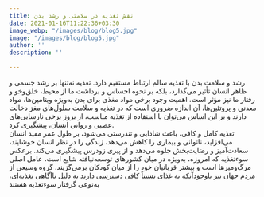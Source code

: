 ```yaml
---
title: نقش تغذیه در سلامتی و رشد بدن
date: 2021-01-16T11:22:36+03:30
image_webp: "/images/blog/blog5.jpg"
image: "/images/blog/blog5.jpg"
author: ''
description: ''

---
```

رشد و سلامت بدن با تغذیه سالم ارتباط مستقیم دارد. تغذیه نه‌تنها بر رشد جسمی و ظاهر انسان تأثیر می‌گذارد، بلکه بر نحوه احساس و برداشت ما از محیط، خلق‌وخو و رفتار ما نیز مؤثر است. اهمیت وجود برخی مواد مغذی برای بدن به‌ویژه ویتامین‌ها، مواد معدنی و پروتئین‌ها، آن اندازه ضروری است که در تغذیه و سلامت سلول‌های مغز دخالت دارند و بر این اساس می‌توان با استفاده از تغذیه مناسب، از بروز برخی نارسایی‌های عصبی و روانی انسان، پیشگیری کرد.  
تغذیه کامل و کافی، باعث شادابی و تندرستی می‌شود، بر طول عمر مفید انسان می‌افزاید، ناتوانی و بیماری را کاهش می‌دهد، زندگی را در نظر انسان خوشایند، سعادت‌آمیز و رضایت‌بخش جلوه می‌دهد و از پیری زودرس پیشگیری می‌کند. برعکس سوءتغذیه که امروزه، به‌ویژه در میان کشورهای توسعه‌نیافته شایع است، عامل اصلی مرگ‌ومیرها است و بیشتر قربانیان خود را از میان کودکان برمی‌گزیند. گروه وسیعی از مردم جهان نیز باوجودآنکه به غذای نسبتاً کافی دسترسی دارند به دلیل ناآگاهی تغذیه‌ای، به‌نوعی گرفتار سوءتغذیه هستند